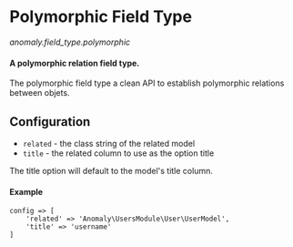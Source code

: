 # Polymorphic Field Type

*anomaly.field_type.polymorphic*

#### A polymorphic relation field type.

The polymorphic field type a clean API to establish polymorphic relations between objets.

## Configuration

- `related` - the class string of the related model
- `title` - the related column to use as the option title 

The title option will default to the model's title column.  

#### Example

	config => [
	    'related' => 'Anomaly\UsersModule\User\UserModel',
	    'title' => 'username'
	]
